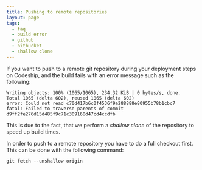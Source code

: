 ```yaml
---
title: Pushing to remote repositories
layout: page
tags:
  - faq
  - build error
  - github
  - bitbucket
  - shallow clone
---
```

If you want to push to a remote git repository during your deployment steps on Codeship, and the build fails with an error message such as the following:

~~~shell
Writing objects: 100% (1065/1065), 234.32 KiB | 0 bytes/s, done.
Total 1065 (delta 602), reused 1065 (delta 602)
error: Could not read c70d417b6c0f4536f9a288888e80955b78b1cbc7
fatal: Failed to traverse parents of commit d9ff2fe276d15d485f9c71c309160d47cd4ccdfb
~~~

This is due to the fact, that we perform a *shallow clone* of the repository to speed up build times.

In order to push to a remote repository you have to do a full checkout first. This can be done with the following command:

~~~shell
git fetch --unshallow origin
~~~
